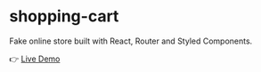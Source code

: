 # shopping-cart

Fake online store built with React, Router and Styled Components.

👉 [Live Demo](https://dima-sheiko.github.io/shopping-cart/)
